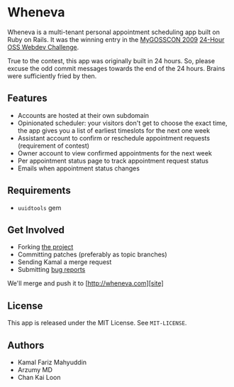 Wheneva
=======

Wheneva is a multi-tenant personal appointment scheduling app built on Ruby on
Rails. It was the winning entry in the [MyGOSSCON 2009][mygosscon] [24-Hour
OSS Webdev Challenge][24h].

True to the contest, this app was originally built in 24 hours. So, please
excuse the odd commit messages towards the end of the 24 hours. Brains were
sufficiently fried by then.

Features
--------
* Accounts are hosted at their own subdomain
* Opinionated scheduler: your visitors don't get to choose the exact time, the
  app gives you a list of earliest timeslots for the next one week
* Assistant account to confirm or reschedule appointment requests (requirement
  of contest)
* Owner account to view confirmed appointments for the next week
* Per appointment status page to track appointment request status
* Emails when appointment status changes

Requirements
------------
* `uuidtools` gem

Get Involved
------------
* Forking [the project][repo]
* Committing patches (preferably as topic branches)
* Sending Kamal a merge request
* Submitting [bug reports][bugs]

We'll merge and push it to [http://wheneva.com][site]

License
-------
This app is released under the MIT License. See `MIT-LICENSE`.

Authors
-------
* Kamal Fariz Mahyuddin
* Arzumy MD
* Chan Kai Loon

[repo]: http://github.com/bitfluent/wheneva
[bugs]: http://github.com/bitfluent/wheneva/issues
[mygosscon]: http://mygosscon.oscc.org.my/2009/
[site]: http://wheneva.com
[24h]: http://mygosscon.oscc.org.my/2009/24h-oss-webdev-contest/
